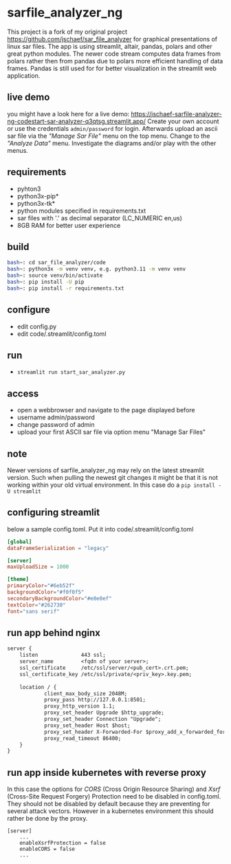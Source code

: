 # sarfile_analyzer_ng

This project is a fork of my original project <https://github.com/jschaef/sar_file_analyzer> for graphical presentations of linux sar files.
The app is using streamlit, altair, pandas, polars and other great
python modules.
The newer code stream computes data frames from polars rather then from
pandas due to polars more efficient handling of data frames.
Pandas is still used for for better visualization in the streamlit web application.

## live demo

you might have a look here for a live demo:
<https://jschaef-sarfile-analyzer-ng-codestart-sar-analyzer-q3qtsg.streamlit.app/>
Create your own account or use the credentials <code>admin/password</code> for
login. Afterwards upload an ascii sar file via the _"Manage Sar File"_ menu on the
top menu. Change to the _"Analyze Data"_ menu. Investigate the diagrams and/or
play with the other menus.

## requirements

* pyhton3
* python3x-pip*
* python3x-tk*
* python modules specified in requirements.txt
* sar files with '.' as decimal separator (LC_NUMERIC en,us)
* 8GB RAM for better user experience

## build

```bash
bash~: cd sar_file_analyzer/code
bash~: python3x -m venv venv, e.g. python3.11 -m venv venv
bash~: source venv/bin/activate
bash~: pip install -U pip
bash~: pip install -r requirements.txt
```

## configure

* edit config.py
* edit code/.streamlit/config.toml

## run

* <code>streamlit run start_sar_analyzer.py</code>

## access

* open a webbrowser and navigate to the page displayed before
* username admin/password
* change password of admin
* upload your first ASCII sar file via option menu "Manage Sar Files"

## note

Newer versions of sarfile_analyzer_ng may rely on the latest streamlit version.
Such when pulling the newest git changes it might be that it is not working
within your old virtual environment.
In this case do a <code>pip install -U streamlit</code>

## configuring streamlit

below a sample config.toml. Put it into code/.streamlit/config.toml

```toml
[global]
dataFrameSerialization = "legacy"

[server]
maxUploadSize = 1000

[theme]
primaryColor="#6eb52f"
backgroundColor="#f0f0f5"
secondaryBackgroundColor="#e0e0ef"
textColor="#262730"
font="sans serif"
```

## run app behind nginx

```txt
server {
    listen              443 ssl;
    server_name         <fqdn of your server>;
    ssl_certificate     /etc/ssl/server/<pub_cert>.crt.pem;
    ssl_certificate_key /etc/ssl/private/<priv_key>.key.pem;
    
    location / {
            client_max_body_size 2048M;
            proxy_pass http://127.0.0.1:8501;
            proxy_http_version 1.1;
            proxy_set_header Upgrade $http_upgrade;
            proxy_set_header Connection "Upgrade";
            proxy_set_header Host $host;
            proxy_set_header X-Forwarded-For $proxy_add_x_forwarded_for;
            proxy_read_timeout 86400;
    }
}
```

## run app inside kubernetes with reverse proxy
In this case the options for _CORS_ (Cross Origin Resource Sharing) and
_Xsrf_ (Cross-Site Request Forgery) Protection need to be disabled in config.toml.
They should not be disabled by default because they are preventing for several
attack vectors. However in a kubernetes environment this should rather be done by
the proxy.

```
[server]
    ...
    enableXsrfProtection = false
    enableCORS = false
    ...
```
